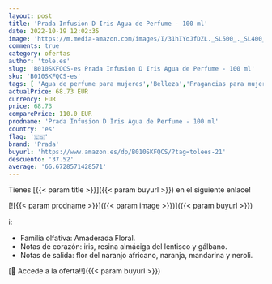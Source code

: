 ```yaml
---
layout: post
title: 'Prada Infusion D Iris Agua de Perfume - 100 ml'
date: 2022-10-19 12:02:35
image: 'https://m.media-amazon.com/images/I/31hIYoJfDZL._SL500_._SL400_.jpg'
comments: true
category: ofertas
author: 'tole.es'
slug: 'B010SKFQCS-es Prada Infusion D Iris Agua de Perfume - 100 ml'
sku: 'B010SKFQCS-es'
tags: [ 'Agua de perfume para mujeres','Belleza','Fragancias para mujeres','Perfumes y fragancias','agua','de','perfume','prada','🇪🇸', ]
actualPrice: 68.73 EUR
currency: EUR
price: 68.73
comparePrice: 110.0 EUR
prodname: 'Prada Infusion D Iris Agua de Perfume - 100 ml'
country: 'es'
flag: '🇪🇸'
brand: 'Prada'
buyurl: 'https://www.amazon.es/dp/B010SKFQCS/?tag=tolees-21'
descuento: '37.52'
average: '66.6728571428571'
---
```


Tienes [{{< param title >}}]({{< param buyurl >}}) en el siguiente enlace!

[![{{< param prodname >}}]({{< param image >}})]({{< param buyurl >}})

ℹ️:

- Familia olfativa: Amaderada Floral.
- Notas de corazón: iris, resina almáciga del lentisco y gálbano.
- Notas de salida: flor del naranjo africano, naranja, mandarina y neroli.

[🛒 Accede a la oferta!!]({{< param buyurl >}})
